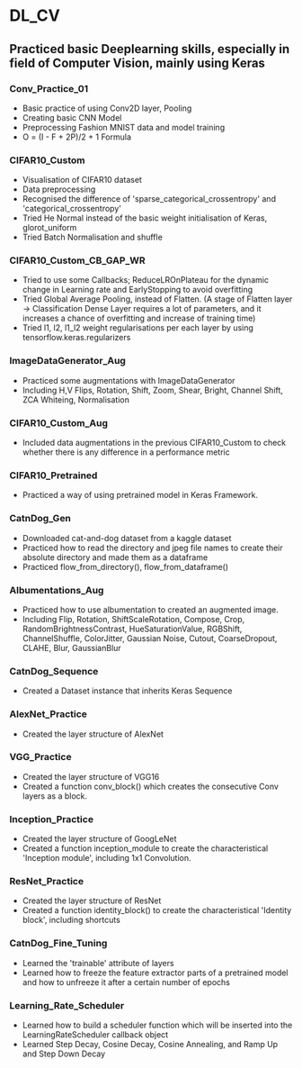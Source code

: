 # DL_CV
## Practiced basic Deeplearning skills, especially in field of Computer Vision, mainly using Keras

### Conv_Practice_01
+ Basic practice of using Conv2D layer, Pooling
+ Creating basic CNN Model
+ Preprocessing Fashion MNIST data and model training
+ O = (I - F + 2P)/2 + 1 Formula

### CIFAR10_Custom
+ Visualisation of CIFAR10 dataset
+ Data preprocessing
+ Recognised the difference of 'sparse_categorical_crossentropy' and 'categorical_crossentropy'
+ Tried He Normal instead of the basic weight initialisation of Keras, glorot_uniform
+ Tried Batch Normalisation and shuffle

### CIFAR10_Custom_CB_GAP_WR
+ Tried to use some Callbacks; ReduceLROnPlateau for the dynamic change in Learning rate and EarlyStopping to avoid overfitting
+ Tried Global Average Pooling, instead of Flatten. (A stage of Flatten layer -> Classification Dense Layer requires a lot of parameters, and it increases a chance of overfitting and increase of training time)
+ Tried l1, l2, l1_l2 weight regularisations per each layer by using tensorflow.keras.regularizers

### ImageDataGenerator_Aug
+ Practiced some augmentations with ImageDataGenerator
+ Including H,V Flips, Rotation, Shift, Zoom, Shear, Bright, Channel Shift, ZCA Whiteing, Normalisation

### CIFAR10_Custom_Aug
+ Included data augmentations in the previous CIFAR10_Custom to check whether there is any difference in a performance metric

### CIFAR10_Pretrained 
+ Practiced a way of using pretrained model in Keras Framework. 

### CatnDog_Gen
+ Downloaded cat-and-dog dataset from a kaggle dataset
+ Practiced how to read the directory and jpeg file names to create their absolute directory and made them as a dataframe
+ Practiced flow_from_directory(), flow_from_dataframe()

### Albumentations_Aug
+ Practiced how to use albumentation to created an augmented image.
+ Including Flip, Rotation, ShiftScaleRotation, Compose, Crop, RandomBrightnessContrast, HueSaturationValue, RGBShift, ChannelShuffle, ColorJitter, Gaussian Noise, Cutout, CoarseDropout, CLAHE, Blur, GaussianBlur

### CatnDog_Sequence
+ Created a Dataset instance that inherits Keras Sequence

### AlexNet_Practice
+ Created the layer structure of AlexNet 

### VGG_Practice
+ Created the layer structure of VGG16
+ Created a function conv_block() which creates the consecutive Conv layers as a block.

### Inception_Practice
+ Created the layer structure of GoogLeNet
+ Created a function inception_module to create the characteristical 'Inception module', including 1x1 Convolution.

### ResNet_Practice
+ Created the layer structure of ResNet
+ Created a function identity_block() to create the characteristical 'Identity block', including shortcuts

### CatnDog_Fine_Tuning
+ Learned the 'trainable' attribute of layers
+ Learned how to freeze the feature extractor parts of a pretrained model and how to unfreeze it after a certain number of epochs

### Learning_Rate_Scheduler
+ Learned how to build a scheduler function which will be inserted into the LearningRateScheduler callback object
+ Learned Step Decay, Cosine Decay, Cosine Annealing, and Ramp Up and Step Down Decay

